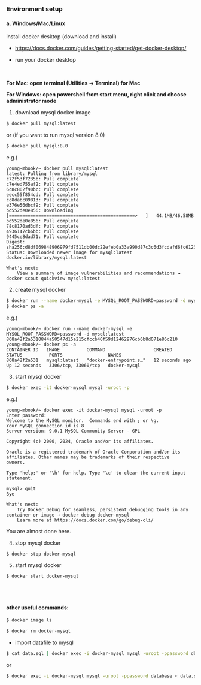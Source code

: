 ### Environment setup 

#### a. Windows/Mac/Linux

install docker desktop (download and install)

- https://docs.docker.com/guides/getting-started/get-docker-desktop/

- run your docker desktop


<br>

**For Mac: open terminal (Utilities -> Terminal) for Mac**

**For Windows: open powershell from start menu, right click and choose administrator mode**



1. download mysql docker image


```bash
$ docker pull mysql:latest
```

  or (if you want to run mysql version 8.0)

```bash
$ docker pull mysql:8.0
```

e.g.)

```
young-mbook/~ docker pull mysql:latest
latest: Pulling from library/mysql
c72f53f7235b: Pull complete 
c7e4ed755af2: Pull complete 
6c8c802f90bc: Pull complete 
eecc55f854cd: Pull complete 
cc8dabc09813: Pull complete 
e376e56dbcf9: Pull complete 
bd552de0e856: Downloading [===============================================>   ]   44.1MB/46.58MB
bd552de0e856: Pull complete 
78c8170ad3df: Pull complete 
4936147cb6bb: Pull complete 
9445ce8dad71: Pull complete 
Digest: sha256:d8df069848906979fd7511db00dc22efeb0a33a990d87c3c6d3fcdafd6fc6123
Status: Downloaded newer image for mysql:latest
docker.io/library/mysql:latest

What's next:
    View a summary of image vulnerabilities and recommendations → docker scout quickview mysql:latest
```



2. create mysql docker

```bash
$ docker run --name docker-mysql -e MYSQL_ROOT_PASSWORD=password -d mysql:latest
$ docker ps -a
```

e.g.)

```shell
young-mbook/~ docker run --name docker-mysql -e MYSQL_ROOT_PASSWORD=password -d mysql:latest
868a42f2a5310844a50547d15a215cfccb40f59d12462976cb6b8d071e86c210
young-mbook/~ docker ps -a
CONTAINER ID   IMAGE          COMMAND                  CREATED          STATUS          PORTS                 NAMES
868a42f2a531   mysql:latest   "docker-entrypoint.s…"   12 seconds ago   Up 12 seconds   3306/tcp, 33060/tcp   docker-mysql
```



3. start mysql docker

```bash
$ docker exec -it docker-mysql mysql -uroot -p
```

e.g.) 

```shell
young-mbook/~ docker exec -it docker-mysql mysql -uroot -p
Enter password: 
Welcome to the MySQL monitor.  Commands end with ; or \g.
Your MySQL connection id is 8
Server version: 9.0.1 MySQL Community Server - GPL

Copyright (c) 2000, 2024, Oracle and/or its affiliates.

Oracle is a registered trademark of Oracle Corporation and/or its
affiliates. Other names may be trademarks of their respective
owners.

Type 'help;' or '\h' for help. Type '\c' to clear the current input statement.

mysql> quit
Bye

What's next:
    Try Docker Debug for seamless, persistent debugging tools in any container or image → docker debug docker-mysql
    Learn more at https://docs.docker.com/go/debug-cli/
```

You are almost done here.



4. stop mysql docker

```bash
$ docker stop docker-mysql	
```

5. start mysql docker

```bash
$ docker start docker-mysql
```



<br><br>

#### other useful commands:

```bash
$ docker image ls
```

```bash
$ docker rm docker-mysql
```

- import datafile to mysql


```bash
$ cat data.sql | docker exec -i docker-mysql mysql -uroot -ppassword db_name
```

  or

```bash
$ docker exec -i docker-mysql mysql -uroot -ppassword database < data.sql
```



